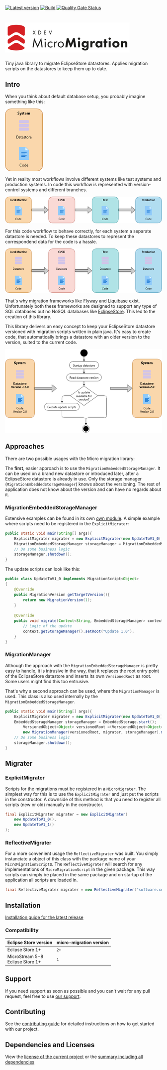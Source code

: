 [![Latest version](https://img.shields.io/maven-central/v/software.xdev/micro-migration?logo=apache%20maven)](https://mvnrepository.com/artifact/software.xdev/micro-migration)
[![Build](https://img.shields.io/github/actions/workflow/status/xdev-software/micro-migration/checkBuild.yml?branch=develop)](https://github.com/xdev-software/micro-migration/actions/workflows/checkBuild.yml?query=branch%3Adevelop)
[![Quality Gate Status](https://sonarcloud.io/api/project_badges/measure?project=xdev-software_micro-migration&metric=alert_status)](https://sonarcloud.io/dashboard?id=xdev-software_micro-migration)

# <img src="assets/Logo.png" width="400"  alt="XDEV MicroMigration Logo">
Tiny java library to migrate EclipseStore datastores. 
Applies migration scripts on the datastores to keep them up to date.

## Intro
When you think about default database setup, you probably imagine something like this:

![Imaginative system layout](./assets/MigrationSequence_1.png "Imaginative system layout")

Yet in reality most workflows involve different systems like test systems and production systems. 
In code this workflow is represented with version-control systems and different branches.

![Code workflow](./assets/MigrationSequence_2.png "Code workflow")

For this code workflow to behave correctly, for each system a separate datastore is needed.
To keep these datastores to represent the correspondend data for the code is a hassle.

![Code workflow with datastore](./assets/MigrationSequence_3.png "Code workflow with datastore")

That's why migration frameworks like [Flyway](https://flywaydb.org) and [Liquibase](https://www.liquibase.org/) exist.
Unfortunately both these frameworks are designed to support any type of SQL databases but no NoSQL databases like [EclipseStore](https://eclipsestore.io/). This led to the creation of this library.

This library delivers an easy concept to keep your EclipseStore datastore versioned with migration scripts written in plain java.
It's easy to create code, that automatically brings a datastore with an older version to the version, suited to the current code.

![Migrate datastore to new version](./assets/MigrationSequence_4.png "Migrate datastore to new version")

## Approaches
There are two possible usages with the Micro migration library:

The **first**, easier approach is to use the `MigrationEmbeddedStorageManager`.
It can be used on a brand new datastore or introduced later, after a EclipseStore datastore is already in use.
Only the storage manager (`MigrationEmbeddedStorageManager`) knows about the versioning. 
The rest of application does not know about the version and can have no regards about it.

### MigrationEmbeddedStorageManager
Extensive examples can be found in its own [own module](./micro-migration-demo).
A simple example where scripts need to be registered in the `ExplicitMigrater`:

```java
public static void main(String[] args){
	ExplicitMigrater migrater = new ExplicitMigrater(new UpdateToV1_0());
	MigrationEmbeddedStorageManager storageManager = MigrationEmbeddedStorage.start(migrater);
	// Do some business logic
	storageManager.shutdown();
}
```

The update scripts can look like this:

```java
public class UpdateToV1_0 implements MigrationScript<Object>
{
	@Override
	public MigrationVersion getTargetVersion(){
		return new MigrationVersion(1);
	}
	
	@Override
	public void migrate(Context<String, EmbeddedStorageManager> context){
		// Logic of the update
		context.getStorageManager().setRoot("Update 1.0");
	}
}
```

### MigrationManager
Although the approach with the `MigrationEmbeddedStorageManager` is pretty easy to handle, it is intrusive in the way, that it replaces the root entry point of the EclipseStore datastore and inserts its own `VersionedRoot` as root. Some users might find this too entrusive.

That's why a second approach can be used, where the `MigrationManager` is used. This class is also used internally by the `MigrationEmbeddedStorageManager`. 

```java
public static void main(String[] args){
	ExplicitMigrater migrater = new ExplicitMigrater(new UpdateToV1_0());
	EmbeddedStorageManager storageManager = EmbeddedStorage.start();
		VersionedObject<Object> versionedRoot =(VersionedObject<Object>)storageManager.root();
		new MigrationManager(versionedRoot, migrater, storageManager).migrate(versionedBranch);
	// Do some business logic
	storageManager.shutdown();
}
```

## Migrater
### ExplicitMigrater
Scripts for the migrations must be registered in a `MicroMigrater`. 
The simplest way for this is to use the `ExplicitMigrater` and just put the scripts in the constructor.
A downside of this method is that you need to register all scripts (new or old) manually in the constructor.

```java
final ExplicitMigrater migrater = new ExplicitMigrater(
	new UpdateToV1_0(),
	new UpdateToV1_1()
);
```

### ReflectiveMigrater
For a more convenient usage the `ReflectiveMigrater` was built. 
You simply instanciate a object of this class with the package name of your `MicroMigrationScript`s.
The `ReflectiveMigrater` will search for any implementations of `MicroMigrationScript` in the given package.
This way scripts can simply be placed in the same package and on startup of the application all scripts are loaded in.

```java
final ReflectiveMigrater migrater = new ReflectiveMigrater("software.xdev.micromigration.examples.reflective.scripts");
```

## Installation
[Installation guide for the latest release](https://github.com/xdev-software/micro-migration/releases/latest#Installation)

### Compatibility
| Eclipse Store version | micro-migration version |
| --- | --- |
| Eclipse Store 1+ | ``2+`` |
| MicroStream 5-8<br/>Eclipse Store 1+ | ``1`` |

## Support
If you need support as soon as possible and you can't wait for any pull request, feel free to use [our support](https://xdev.software/en/services/support).

## Contributing
See the [contributing guide](./CONTRIBUTING.md) for detailed instructions on how to get started with our project.

## Dependencies and Licenses
View the [license of the current project](LICENSE) or the [summary including all dependencies](https://xdev-software.github.io/micro-migration/dependencies)
